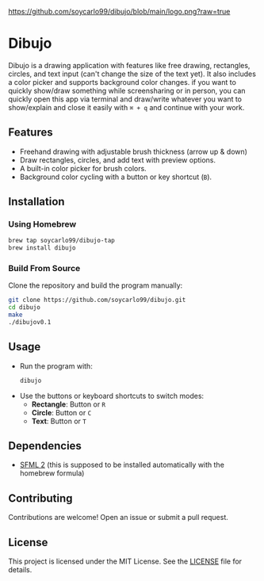 https://github.com/soycarlo99/dibujo/blob/main/logo.png?raw=true
# Dibujo

Dibujo is a drawing application with features like free drawing, rectangles, circles, and text input (can't change the size of the text yet). It also includes a color picker and supports background color changes. if you want to quickly show/draw something while screensharing or in person, you can quickly open this app via terminal and draw/write whatever you want to show/explain and close it easily with ```⌘ + q``` and continue with your work.

## Features

- Freehand drawing with adjustable brush thickness (arrow up & down)
- Draw rectangles, circles, and add text with preview options.
- A built-in color picker for brush colors.
- Background color cycling with a button or key shortcut (`B`).

## Installation

### Using Homebrew
```bash
brew tap soycarlo99/dibujo-tap
brew install dibujo
```

### Build From Source
Clone the repository and build the program manually:
```bash
git clone https://github.com/soycarlo99/dibujo.git
cd dibujo
make
./dibujov0.1
```

## Usage

- Run the program with:
  ```bash
  dibujo
  ```
- Use the buttons or keyboard shortcuts to switch modes:
  - **Rectangle**: Button or `R`
  - **Circle**: Button or `C`
  - **Text**: Button or `T`

## Dependencies

- [SFML 2](https://www.sfml-dev.org/) (this is supposed to be installed automatically with the homebrew formula)

## Contributing

Contributions are welcome! Open an issue or submit a pull request.

## License

This project is licensed under the MIT License. See the [LICENSE](LICENSE) file for details.
